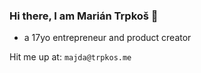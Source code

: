 ### Hi there, I am Marián Trpkoš 👋
- a 17yo entrepreneur and product creator

Hit me up at: `majda@trpkos.me`

<!--
**majda107/majda107** is a ✨ _special_ ✨ repository because its `README.md` (this file) appears on your GitHub profile.
Here are some ideas to get you started:

🔭 I’m currently working on many projects...
🌱 I’m currently learning to be a good frontend desinger (I am backend dev)
- 👯 I’m looking to collaborate on ...
- 🤔 I’m looking for help with ...
💬 Ask me about anything, literally made app for this
- 📫 How to reach me: ...
- 😄 Pronouns: ...
⚡ Fun fact: I love DnB
-->

